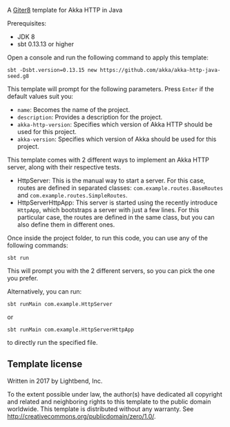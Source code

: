 A [Giter8][g8] template for Akka HTTP in Java

Prerequisites:
- JDK 8
- sbt 0.13.13 or higher

Open a console and run the following command to apply this template:
 ```
sbt -Dsbt.version=0.13.15 new https://github.com/akka/akka-http-java-seed.g8
 ```

This template will prompt for the following parameters. Press `Enter` if the default values suit you:
- `name`: Becomes the name of the project.
- `description`: Provides a description for the project.
- `akka-http-version`: Specifies which version of Akka HTTP should be used for this project.
- `akka-version`: Specifies which version of Akka should be used for this project.

This template comes with 2 different ways to implement an Akka HTTP server, along with their respective tests.

- HttpServer: This is the manual way to start a server. For this case, routes are defined in separated classes: `com.example.routes.BaseRoutes` 
and `com.example.routes.SimpleRoutes`.
- HttpServerHttpApp: This server is started using the recently introduce `HttpApp`, which bootstraps a server with just a few lines.
For this particular case, the routes are defined in the same class, but you can also define them in different ones.

Once inside the project folder, to run this code, you can use any of the following commands:
```
sbt run
```
This will prompt you with the 2 different servers, so you can pick the one you prefer.

Alternatively, you can run:

```
sbt runMain com.example.HttpServer
```
or
```
sbt runMain com.example.HttpServerHttpApp
```
to directly run the specified file.


Template license
----------------
Written in 2017 by Lightbend, Inc.

To the extent possible under law, the author(s) have dedicated all copyright and related
and neighboring rights to this template to the public domain worldwide.
This template is distributed without any warranty. See <http://creativecommons.org/publicdomain/zero/1.0/>.

[g8]: http://www.foundweekends.org/giter8/
